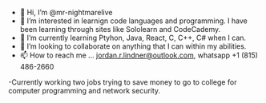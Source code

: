 - 👋 Hi, I’m @mr-nightmarelive
- 👀 I’m interested in learnign code languages and programming. I have been learning through sites like Sololearn and CodeCademy.
- 🌱 I’m currently learning Ptyhon, Java, React, C, C++, C# when I can.
- 💞️ I’m looking to collaborate on anything that I can within my abilities.
- 📫 How to reach me ... jordan.r.lindner@outlook.com, whatsapp +1 (815) 486-2660

-Currently working two jobs trying to save money to go to college for computer programming and network security.

<!---
mr-nightmarelive/mr-nightmarelive is a ✨ special ✨ repository because its `README.md` (this file) appears on your GitHub profile.
You can click the Preview link to take a look at your changes.
--->
